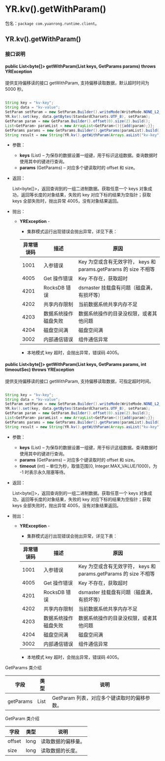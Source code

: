 # YR.kv().getWithParam()

包名：`package com.yuanrong.runtime.client`。

## YR.kv().getWithParam()

### 接口说明

#### public List<byte[]> getWithParam(List<String> keys, GetParams params) throws YRException

提供支持偏移读的接口 getWithParam, 支持偏移读取数据，默认超时时间为 5000 秒。

```java

String key = "kv-key";
String data = "kv-value";
SetParam setParam = new SetParam.Builder().writeMode(WriteMode.NONE_L2_CACHE_EVICT).build();
YR.kv().set(key, data.getBytes(StandardCharsets.UTF_8), setParam);
GetParam param = new GetParam.Builder().offset(0).size(2).build();
List<GetParam> paramList = new ArrayList<GetParam>(){{add(param);}};
GetParams params = new GetParams.Builder().getParams(paramList).build();
String result = new String(YR.kv().getWithParam(Arrays.asList("kv-key"), params).get(0));
```

- 参数：

   - **keys** (List<String>) – 为保存的数据设置一组键，用于标识这组数据。查询数据时使用其中的键进行查询。
   - **params** (GetParams) – 对应多个键读取时的 offset 和 size。

- 返回：

  List<byte[]>，返回查询到的一组二进制数据。获取任意一个 keys 对象成功，返回等长度的对象结果，失败的 key 对应下标的结果为空指针；获取 keys 全部失败时，抛出异常 4005，没有对象结果返回。

- 抛出：

   - **YRException** -

      - 集群模式运行出现错误会抛出异常，详见下表：

       | 异常错误码          | 描述         | 原因                                                |
       |----------------|------------|---------------------------------------------------|
       | 1001           | 入参错误       | Key 为空或含有无效字符， keys 和 params.getParams 的 size 不相等 |
       | 4005           | Get 操作错误   | Key 不存在，获取超时                                      |
       | 4201           | RocksDB 错误 | dsmaster 挂载盘有问题（磁盘满，有损坏等）                         |
       | 4202           | 共享内存限制     | 当前数据系统共享内存不足                                      |
       | 4203           | 数据系统操作磁盘失败 | 数据系统操作的目录没权限，或者其他问题                               |
       | 4204           | 磁盘空间满      | 磁盘空间满                                             |
       | 3002 | 内部通信错误     | 组件通信异常                                            |

      - 本地模式 key 超时，会抛出异常，错误码 4005。

#### public List<byte[]> getWithParam(List<String> keys, GetParams params, int timeoutSec) throws YRException

提供支持偏移读的接口 getWithParam, 支持偏移读取数据，可指定超时时间。

```java

String key = "kv-key";
String data = "kv-value";
SetParam setParam = new SetParam.Builder().writeMode(WriteMode.NONE_L2_CACHE_EVICT).build();
YR.kv().set(key, data.getBytes(StandardCharsets.UTF_8), setParam);
GetParam param = new GetParam.Builder().offset(0).size(2).build();
List<GetParam> paramList = new ArrayList<GetParam>(){{add(param);}};
GetParams params = new GetParams.Builder().getParams(paramList).build();
String result = new String(YR.kv().getWithParam(Arrays.asList("kv-key"), params, 10).get(0));
```

- 参数：

   - **keys** (List<String>) – 为保存的数据设置一组键，用于标识这组数据。查询数据时使用其中的键进行查询。
   - **params** (GetParams) – 对应多个键读取时的 offset 和 size。
   - **timeout** (int) – 单位为秒，取值范围[0, Integer.MAX_VALUE/1000)，为 -1 时表示永久阻塞等待。

- 返回：

    List<byte[]>，返回查询到的一组二进制数据。获取任意一个 keys 对象成功，返回等长度的对象结果，失败的 key 对应下标的结果为空指针；获取 keys 全部失败时，抛出异常 4005，没有对象结果返回。

- 抛出：

   - **YRException** -

      - 集群模式运行出现错误会抛出异常，详见下表：

       | 异常错误码          | 描述         | 原因                                                |
       |----------------|------------|---------------------------------------------------|
       | 1001           | 入参错误       | Key 为空或含有无效字符， keys 和 params.getParams 的 size 不相等 |
       | 4005           | Get 操作错误   | Key 不存在，获取超时                                      |
       | 4201           | RocksDB 错误 | dsmaster 挂载盘有问题（磁盘满，有损坏等）                         |
       | 4202           | 共享内存限制     | 当前数据系统共享内存不足                                      |
       | 4203           | 数据系统操作磁盘失败 | 数据系统操作的目录没权限，或者其他问题                               |
       | 4204           | 磁盘空间满      | 磁盘空间满                                             |
       | 3002 | 内部通信错误     | 组件通信异常                                            |

      - 本地模式 key 超时，会抛出异常，错误码 4005。

GetParams 类介绍

| 字段        | 类型             | 说明                         |
|-----------|----------------|----------------------------|
| getParams | List<GetParam> | GetParam 列表，对应多个键读取时的偏移参数。 |

GetParam 类介绍

| 字段     | 类型     | 说明        |
|--------|--------|-----------|
| offset | long   | 读取数据的偏移量。 |
| size   | long   | 读取数据的长度。  |
